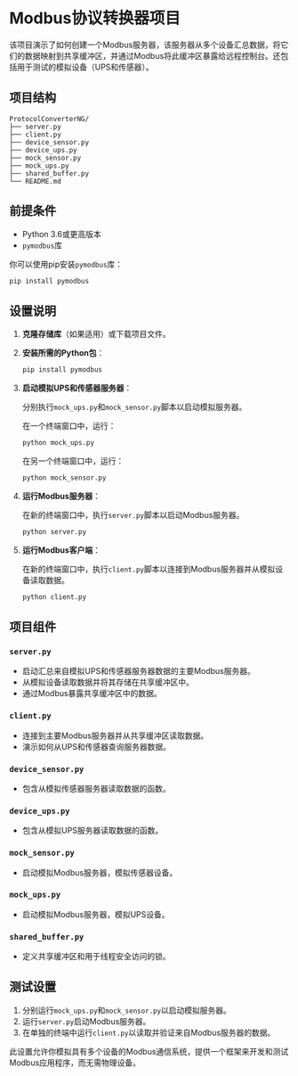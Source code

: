 # Modbus协议转换器项目

该项目演示了如何创建一个Modbus服务器，该服务器从多个设备汇总数据，将它们的数据映射到共享缓冲区，并通过Modbus将此缓冲区暴露给远程控制台。还包括用于测试的模拟设备（UPS和传感器）。

## 项目结构

```
ProtocolConverterNG/
├── server.py
├── client.py
├── device_sensor.py
├── device_ups.py
├── mock_sensor.py
├── mock_ups.py
├── shared_buffer.py
└── README.md
```

## 前提条件

- Python 3.6或更高版本
- `pymodbus`库

你可以使用pip安装`pymodbus`库：

```bash
pip install pymodbus
```

## 设置说明

1. **克隆存储库**（如果适用）或下载项目文件。

2. **安装所需的Python包**：

   ```bash
   pip install pymodbus
   ```

3. **启动模拟UPS和传感器服务器**：

   分别执行`mock_ups.py`和`mock_sensor.py`脚本以启动模拟服务器。

   在一个终端窗口中，运行：

   ```bash
   python mock_ups.py
   ```

   在另一个终端窗口中，运行：

   ```bash
   python mock_sensor.py
   ```

4. **运行Modbus服务器**：

   在新的终端窗口中，执行`server.py`脚本以启动Modbus服务器。

   ```bash
   python server.py
   ```

5. **运行Modbus客户端**：

   在新的终端窗口中，执行`client.py`脚本以连接到Modbus服务器并从模拟设备读取数据。

   ```bash
   python client.py
   ```

## 项目组件

### `server.py`

- 启动汇总来自模拟UPS和传感器服务器数据的主要Modbus服务器。
- 从模拟设备读取数据并将其存储在共享缓冲区中。
- 通过Modbus暴露共享缓冲区中的数据。

### `client.py`

- 连接到主要Modbus服务器并从共享缓冲区读取数据。
- 演示如何从UPS和传感器查询服务器数据。

### `device_sensor.py`

- 包含从模拟传感器服务器读取数据的函数。

### `device_ups.py`

- 包含从模拟UPS服务器读取数据的函数。

### `mock_sensor.py`

- 启动模拟Modbus服务器，模拟传感器设备。

### `mock_ups.py`

- 启动模拟Modbus服务器，模拟UPS设备。

### `shared_buffer.py`

- 定义共享缓冲区和用于线程安全访问的锁。

## 测试设置

1. 分别运行`mock_ups.py`和`mock_sensor.py`以启动模拟服务器。
2. 运行`server.py`启动Modbus服务器。
3. 在单独的终端中运行`client.py`以读取并验证来自Modbus服务器的数据。

此设置允许你模拟具有多个设备的Modbus通信系统，提供一个框架来开发和测试Modbus应用程序，而无需物理设备。